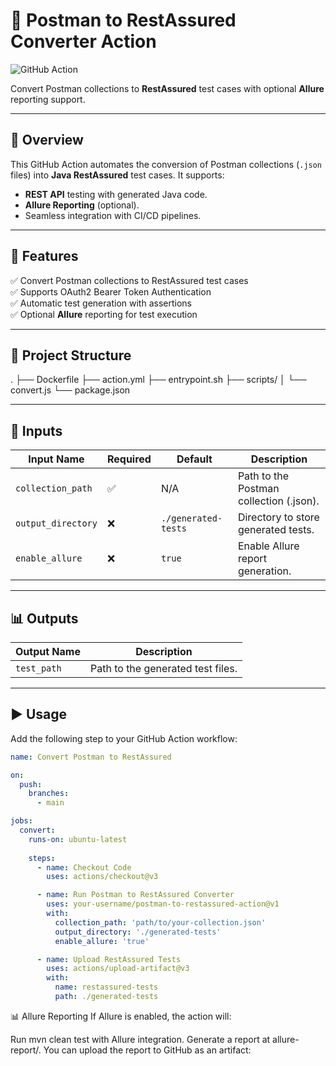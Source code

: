 # 🧪 Postman to RestAssured Converter Action

![GitHub Action](https://img.shields.io/badge/GitHub%20Action-purple?logo=github&style=flat)

Convert Postman collections to **RestAssured** test cases with optional **Allure** reporting support.

---

## 📌 Overview

This GitHub Action automates the conversion of Postman collections (`.json` files) into **Java RestAssured** test cases. It supports:

- **REST API** testing with generated Java code.
- **Allure Reporting** (optional).
- Seamless integration with CI/CD pipelines.

---

## 🚀 Features

✅ Convert Postman collections to RestAssured test cases  
✅ Supports OAuth2 Bearer Token Authentication  
✅ Automatic test generation with assertions  
✅ Optional **Allure** reporting for test execution

---

## 📂 Project Structure

. ├── Dockerfile ├── action.yml ├── entrypoint.sh ├── scripts/ │ └── convert.js └── package.json


---

## 🔧 Inputs

| Input Name        | Required | Default               | Description                              |
|-------------------|----------|-----------------------|------------------------------------------|
| `collection_path` | ✅       | N/A                   | Path to the Postman collection (.json). |
| `output_directory`| ❌       | `./generated-tests`   | Directory to store generated tests.      |
| `enable_allure`   | ❌       | `true`                | Enable Allure report generation.         |

---

## 📊 Outputs

| Output Name      | Description                           |
|------------------|---------------------------------------|
| `test_path`      | Path to the generated test files.     |

---

## ▶️ Usage

Add the following step to your GitHub Action workflow:

```yaml
name: Convert Postman to RestAssured

on:
  push:
    branches:
      - main

jobs:
  convert:
    runs-on: ubuntu-latest
    
    steps:
      - name: Checkout Code
        uses: actions/checkout@v3

      - name: Run Postman to RestAssured Converter
        uses: your-username/postman-to-restassured-action@v1
        with:
          collection_path: 'path/to/your-collection.json'
          output_directory: './generated-tests'
          enable_allure: 'true'

      - name: Upload RestAssured Tests
        uses: actions/upload-artifact@v3
        with:
          name: restassured-tests
          path: ./generated-tests
```
📊 Allure Reporting
If Allure is enabled, the action will:

Run mvn clean test with Allure integration.
Generate a report at allure-report/.
You can upload the report to GitHub as an artifact:

